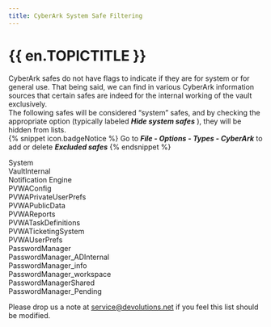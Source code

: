 ```yaml
---
title: CyberArk System Safe Filtering
---
```

# {{ en.TOPICTITLE }}
CyberArk safes do not have flags to indicate if they are for system or for general use. That being said, we can find in various CyberArk information sources that certain safes are indeed for the internal working of the vault exclusively.  
The following safes will be considered “system” safes, and by checking the appropriate option (typically labeled ***Hide system safes*** ), they will be hidden from lists.  
{% snippet icon.badgeNotice %}
Go to ***File - Options - Types - CyberArk*** to add or delete ***Excluded safes***
{% endsnippet %}  

System  
VaultInternal  
Notification Engine  
PVWAConfig  
PVWAPrivateUserPrefs  
PVWAPublicData  
PVWAReports  
PVWATaskDefinitions  
PVWATicketingSystem  
PVWAUserPrefs  
PasswordManager  
PasswordManager_ADInternal  
PasswordManager_info  
PasswordManager_workspace  
PasswordManagerShared  
PasswordManager_Pending  

Please drop us a note at [service@devolutions.net](mailto:service@devolutions.net) if you feel this list should be modified.
